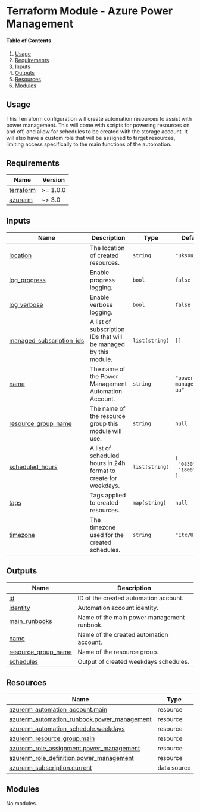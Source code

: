 # Terraform Module - Azure Power Management

#### Table of Contents

1. [Usage](#usage)
2. [Requirements](#requirements)
3. [Inputs](#inputs)
4. [Outputs](#outputs)
5. [Resources](#resources)
6. [Modules](#modules)

## Usage

This Terraform configuration will create automation resources to assist with power management. This will come with scripts for powering resources on and off, and allow for schedules to be created with the storage account. It will also have a custom role that will be assigned to target resources, limiting access specifically to the main functions of the automation.

<!-- BEGIN_TF_DOCS -->
## Requirements

| Name | Version |
|------|---------|
| <a name="requirement_terraform"></a> [terraform](#requirement\_terraform) | >= 1.0.0 |
| <a name="requirement_azurerm"></a> [azurerm](#requirement\_azurerm) | ~> 3.0 |

## Inputs

| Name | Description | Type | Default | Required |
|------|-------------|------|---------|:--------:|
| <a name="input_location"></a> [location](#input\_location) | The location of created resources. | `string` | `"uksouth"` | no |
| <a name="input_log_progress"></a> [log\_progress](#input\_log\_progress) | Enable progress logging. | `bool` | `false` | no |
| <a name="input_log_verbose"></a> [log\_verbose](#input\_log\_verbose) | Enable verbose logging. | `bool` | `false` | no |
| <a name="input_managed_subscription_ids"></a> [managed\_subscription\_ids](#input\_managed\_subscription\_ids) | A list of subscription IDs that will be managed by this module. | `list(string)` | `[]` | no |
| <a name="input_name"></a> [name](#input\_name) | The name of the Power Management Automation Account. | `string` | `"power-management-aa"` | no |
| <a name="input_resource_group_name"></a> [resource\_group\_name](#input\_resource\_group\_name) | The name of the resource group this module will use. | `string` | `null` | no |
| <a name="input_scheduled_hours"></a> [scheduled\_hours](#input\_scheduled\_hours) | A list of scheduled hours in 24h format to create for weekdays. | `list(string)` | <pre>[<br>  "0830",<br>  "1800"<br>]</pre> | no |
| <a name="input_tags"></a> [tags](#input\_tags) | Tags applied to created resources. | `map(string)` | `null` | no |
| <a name="input_timezone"></a> [timezone](#input\_timezone) | The timezone used for the created schedules. | `string` | `"Etc/UTC"` | no |

## Outputs

| Name | Description |
|------|-------------|
| <a name="output_id"></a> [id](#output\_id) | ID of the created automation account. |
| <a name="output_identity"></a> [identity](#output\_identity) | Automation account identity. |
| <a name="output_main_runbooks"></a> [main\_runbooks](#output\_main\_runbooks) | Name of the main power management runbook. |
| <a name="output_name"></a> [name](#output\_name) | Name of the created automation account. |
| <a name="output_resource_group_name"></a> [resource\_group\_name](#output\_resource\_group\_name) | Name of the resource group. |
| <a name="output_schedules"></a> [schedules](#output\_schedules) | Output of created weekdays schedules. |

## Resources

| Name | Type |
|------|------|
| [azurerm_automation_account.main](https://registry.terraform.io/providers/hashicorp/azurerm/latest/docs/resources/automation_account) | resource |
| [azurerm_automation_runbook.power_management](https://registry.terraform.io/providers/hashicorp/azurerm/latest/docs/resources/automation_runbook) | resource |
| [azurerm_automation_schedule.weekdays](https://registry.terraform.io/providers/hashicorp/azurerm/latest/docs/resources/automation_schedule) | resource |
| [azurerm_resource_group.main](https://registry.terraform.io/providers/hashicorp/azurerm/latest/docs/resources/resource_group) | resource |
| [azurerm_role_assignment.power_management](https://registry.terraform.io/providers/hashicorp/azurerm/latest/docs/resources/role_assignment) | resource |
| [azurerm_role_definition.power_management](https://registry.terraform.io/providers/hashicorp/azurerm/latest/docs/resources/role_definition) | resource |
| [azurerm_subscription.current](https://registry.terraform.io/providers/hashicorp/azurerm/latest/docs/data-sources/subscription) | data source |

## Modules

No modules.
<!-- END_TF_DOCS -->
